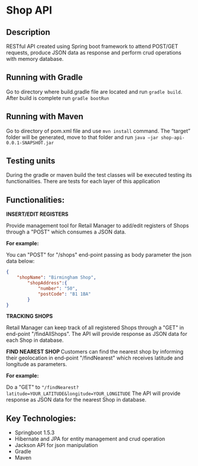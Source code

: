 # Shop API



Description
-
RESTful API created using Spring boot framework to attend POST/GET requests, produce JSON data as response and perform crud operations with memory database.

Running with Gradle
-
Go to directory where build.gradle file are located and run ```gradle build```.
After build is complete run ```gradle bootRun```

Running with Maven
-
Go to directory of pom.xml file and use ```mvn install``` command.
The “target” folder will be generated, move to that folder and run ```java –jar shop-api-0.0.1-SNAPSHOT.jar```

Testing units
-
During the gradle or maven build the test classes will be executed testing its functionalities. 
There are tests for each layer of this application



Functionalities:
-
<b>INSERT/EDIT REGISTERS</b>

Provide management tool for Retail Manager to add/edit registers of Shops through a "POST" which consumes a JSON data. 

<b>For example:</b> 

You can "POST" for "/shops" end-point passing as body parameter the json data below: 

```json
{
	"shopName": "Birmingham Shop",
		"shopAddress":{
			"number": "50",
			"postCode": "B1 1BA"
		}	
}
```
<b>TRACKING SHOPS</b>

Retail Manager can keep track of all registered Shops through a "GET" in end-point "/findAllShops". 
The API will provide response as JSON data for each Shop in database.


<b> FIND NEAREST SHOP </b>
Customers can find the nearest shop by informing their geolocation in end-point "/findNearest" which receives latitude and longitude as parameters. 

<b>For example:</b>

Do a "GET" to ```"/findNearest?latitude=YOUR_LATITUDE&longitude=YOUR_LONGITUDE```
The API will provide response as JSON data for the nearest Shop in database.


Key Technologies:
-
- Springboot 1.5.3
- Hibernate and JPA for entity management and crud operation
- Jackson API for json manipulation
- Gradle
- Maven
